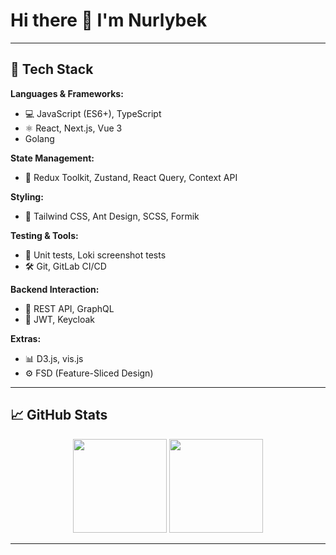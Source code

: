 # Hi there 👋 I'm Nurlybek

---

## 🚀 Tech Stack

**Languages & Frameworks:**
- 💻 JavaScript (ES6+), TypeScript
- ⚛️ React, Next.js, Vue 3
- Golang

**State Management:**
- 🧠 Redux Toolkit, Zustand, React Query, Context API

**Styling:**
- 🎨 Tailwind CSS, Ant Design, SCSS, Formik

**Testing & Tools:**
- 🧪 Unit tests, Loki screenshot tests
- 🛠 Git, GitLab CI/CD

**Backend Interaction:**
- 🔌 REST API, GraphQL
- 🔐 JWT, Keycloak

**Extras:**
- 📊 D3.js, vis.js
- ⚙️ FSD (Feature-Sliced Design)

---


## 📈 GitHub Stats

<p align="center">
  <img src="https://github-readme-stats.vercel.app/api?username=Numbone&show_icons=true&theme=tokyonight" height="150"/>
  <img src="https://github-readme-stats.vercel.app/api/top-langs/?username=Numbone&layout=compact&theme=tokyonight" height="150"/>
</p>

---

